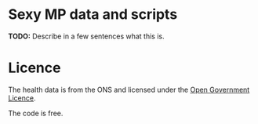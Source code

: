 # Sexy MP data and scripts

**TODO:** Describe in a few sentences what this is.

# Licence

The health data is from the ONS and licensed under the [Open Government
Licence](http://www.nationalarchives.gov.uk/doc/open-government-licence/version/2/).

The code is free.
